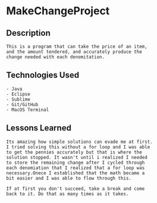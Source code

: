 # MakeChangeProject

## Description 
	This is a program that can take the price of an item, 
	and the amount tendered, and accurately produce the 
	change needed with each denomitation.
## Technologies Used
	- Java
	- Eclipse
	- Sublime
	- Git/GitHub
	- MacOS Terminal

## Lessons Learned 
	Its amazing how simple solutions can evade me at first.
	I tried solving this without a for loop and I was able 
	to get the pennies accurately but that is where the 
	solution stopped. It wasn't until i realized I needed 
	to store the remaining change after I cycled through 
	each denomiation that I realized that a for loop was 
	necessary.Onece I established that the math became a
	bit easier and I was able to flow through this. 

	If at first you don't succeed, take a break and come 
	back to it. Do that as many times as it takes.    